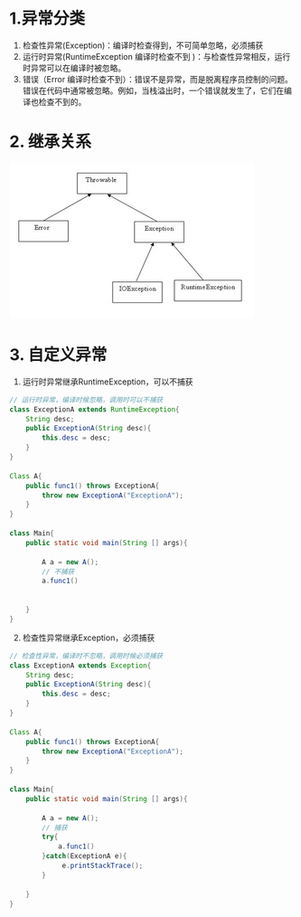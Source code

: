 # 1.异常分类
1. 检查性异常(Exception)：编译时检查得到，不可简单忽略，必须捕获
2. 运行时异常(RuntimeException 编译时检查不到
)：与检查性异常相反，运行时异常可以在编译时被忽略。
3. 错误（Error 编译时检查不到）：错误不是异常，而是脱离程序员控制的问题。错误在代码中通常被忽略。例如，当栈溢出时，一个错误就发生了，它们在编译也检查不到的。
# 2. 继承关系
![gc](pics/exception/extends_relation.png)
# 3. 自定义异常
1. 运行时异常继承RuntimeException，可以不捕获
```java
// 运行时异常，编译时候忽略，调用时可以不捕获
class ExceptionA extends RuntimeException{
    String desc;
    public ExceptionA(String desc){
        this.desc = desc;
    }
}

Class A{
    public func1() throws ExceptionA{
        throw new ExceptionA("ExceptionA");
    }
}

class Main{
    public static void main(String [] args){

        A a = new A();
        // 不捕获
        a.func1()
       
        
    }
}
```

2. 检查性异常继承Exception，必须捕获
```java
// 检查性异常，编译时不忽略，调用时候必须捕获
class ExceptionA extends Exception{
    String desc;
    public ExceptionA(String desc){
        this.desc = desc;
    }
}

Class A{
    public func1() throws ExceptionA{
        throw new ExceptionA("ExceptionA");
    }
}

class Main{
    public static void main(String [] args){

        A a = new A();
        // 捕获
        try{
            a.func1()
        }catch(ExceptionA e){
             e.printStackTrace();
        }
        
    }
}
```
